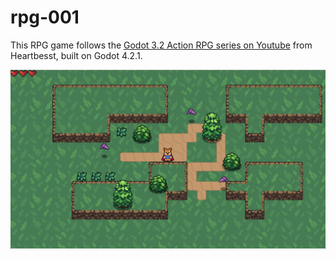 # rpg-001

This RPG game follows the [Godot 3.2 Action RPG series on Youtube](https://www.youtube.com/playlist?list=PL9FzW-m48fn2SlrW0KoLT4n5egNdX-W9a) from Heartbesst, built on Godot 4.2.1.

![rpg](rpg-001.png)
